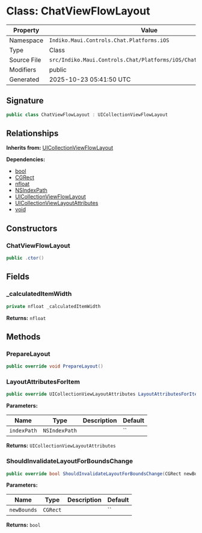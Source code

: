 # Class: ChatViewFlowLayout

| Property | Value |
|----------|-------|
| Namespace | `Indiko.Maui.Controls.Chat.Platforms.iOS` |
| Type | Class |
| Source File | `src/Indiko.Maui.Controls.Chat/Platforms/iOS/ChatViewFlowLayout.cs` |
| Modifiers | public |
| Generated | 2025-10-23 05:41:50 UTC |

## Signature

```csharp
public class ChatViewFlowLayout : UICollectionViewFlowLayout
```

## Relationships

**Inherits from:** [UICollectionViewFlowLayout](UICollectionViewFlowLayout.md)

**Dependencies:**
- [bool](bool.md)
- [CGRect](CGRect.md)
- [nfloat](nfloat.md)
- [NSIndexPath](NSIndexPath.md)
- [UICollectionViewFlowLayout](UICollectionViewFlowLayout.md)
- [UICollectionViewLayoutAttributes](UICollectionViewLayoutAttributes.md)
- [void](void.md)

## Constructors

### ChatViewFlowLayout

```csharp
public .ctor()
```

## Fields

### _calculatedItemWidth

```csharp
private nfloat _calculatedItemWidth
```

**Returns:** `nfloat`

## Methods

### PrepareLayout

```csharp
public override void PrepareLayout()
```

### LayoutAttributesForItem

```csharp
public override UICollectionViewLayoutAttributes LayoutAttributesForItem(NSIndexPath indexPath)
```

**Parameters:**

| Name | Type | Description | Default |
|------|------|-------------|---------|
| `indexPath` | `NSIndexPath` |  | `` |

**Returns:** `UICollectionViewLayoutAttributes`

### ShouldInvalidateLayoutForBoundsChange

```csharp
public override bool ShouldInvalidateLayoutForBoundsChange(CGRect newBounds)
```

**Parameters:**

| Name | Type | Description | Default |
|------|------|-------------|---------|
| `newBounds` | `CGRect` |  | `` |

**Returns:** `bool`

